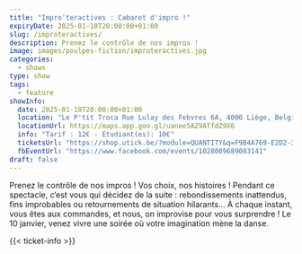 ```yaml
---
title: "Impro'teractives : Cabaret d'impro !"
expiryDate: 2025-01-10T20:00:00+01:00
slug: /improteractives/
description: Prenez le contrôle de nos impros !
image: images/poulpes-fiction/improteractives.jpg
categories:
  - shows
type: show  
tags:
  - feature
showInfo:
  date: 2025-01-10T20:00:00+01:00 
  location: "Le P'tit Troca Rue Lulay des Febvres 6A, 4000 Liège, Belgique" 
  locationUrl: https://maps.app.goo.gl/uanee5AZ9ATfdZ9X6
  info: "Tarif : 12€ - Etudiant(es): 10€"
  ticketsUrl: "https://shop.utick.be/?module=QUANTITY&q=F9B4A769-E2D2-3430-D585-C9C4CB9ACCB7&pos=TROCADERO"
  fbEventUrl: "https://www.facebook.com/events/1028009689083141"
draft: false
---
```


Prenez le contrôle de nos impros !
Vos choix, nos histoires ! Pendant ce spectacle, c’est vous qui décidez de la suite : rebondissements inattendus, fins improbables ou retournements de situation hilarants…
À chaque instant, vous êtes aux commandes, et nous, on improvise pour vous surprendre !
Le 10 janvier, venez vivre une soirée où votre imagination mène la danse.

{{< ticket-info >}}